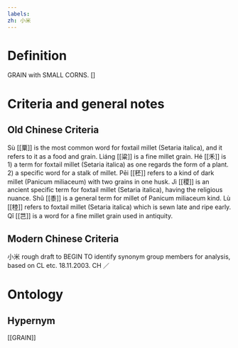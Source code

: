 ```yaml
---
labels: 
zh: 小米
---
```


# Definition
GRAIN with SMALL CORNS. []
# Criteria and general notes
## Old Chinese Criteria
Sù [[粟]] is the most common word for foxtail millet (Setaria italica), and it refers to it as a food and grain.
Liáng [[粱]] is a fine millet grain.
Hé [[禾]] is 1) a term for foxtail millet (Setaria italica) as one regards the form of a plant. 2) a specific word for a stalk of millet.
Pēi [[秠]] refers to a kind of dark millet (Panicum miliaceum) with two grains in one husk.
Jì [[稷]] is an ancient specific term for foxtail millet (Setaria italica), having the religious nuance.
Shǔ [[黍]] is a general term for millet of Panicum miliaceum kind.
Lù [[稑]] refers to foxtail millet (Setaria italica) which is sewn late and ripe early.
Qǐ [[芑]] is a word for a fine millet grain used in antiquity.
## Modern Chinese Criteria
小米
rough draft to BEGIN TO identify synonym group members for analysis, based on CL etc. 18.11.2003. CH ／
# Ontology

## Hypernym
[[GRAIN]]
